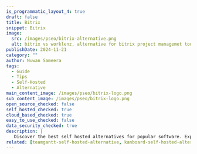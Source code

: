 ```yaml
---
is_programmatic_layout_4: true
draft: false
title: Bitrix
snippet: Bitrix
image:
  src: /images/pseo/bitrix-alternative.png
  alt: bitrix vs worklenz, alternative for bitrix project managemet tool, task management, resource management, productivity, self-hosted
publishDate: 2024-11-21
category: ""
author: Nuwan Sameera
tags:
  - Guide
  - Tips
  - Self-Hosted
  - Alternative
main_content_image: /images/pseo/bitrix-logo.png
sub_content_image: /images/pseo/bitrix-logo.png
open_source_checked: false
self_hosted_checked: true
cloud_based_checked: true
easy_to_use_checked: false
data_security_checked: true
description: |
   Discover the best self hosted alternatives for popular software. Explore our comprehensive guides and find the perfect solution for your needs today.
related: [teamgantt-self-hosted-alternative, kanboard-self-hosted-alternative, slack-self-hosted-alternative, mondaycom-self-hosted-alternative]
---
```

